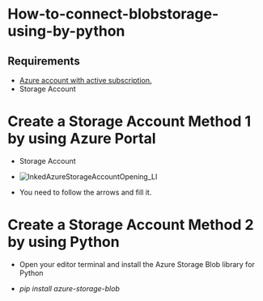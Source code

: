 # How-to-connect-blobstorage-using-by-python

## Requirements ##
* [Azure account with active subscription.](https://azure.microsoft.com/en-us/free/?ref=microsoft.com&utm_source=microsoft.com&utm_medium=docs&utm_campaign=visualstudio)
* Storage Account

# Create a Storage Account Method 1 by using Azure Portal
* Storage Account
* ![InkedAzureStorageAccountOpening_LI](https://user-images.githubusercontent.com/81914415/113512383-1454ae80-956d-11eb-8d2c-d56d842a0ec4.jpg)

* You need to follow the arrows and fill it.

# Create a Storage Account Method 2 by using Python #
* Open your editor terminal and install the Azure Storage Blob library for Python

* *pip install azure-storage-blob*
